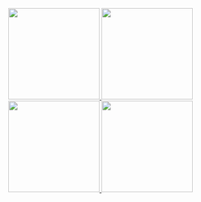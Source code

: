 <p align="center">
<a href="https://github.com/eminsaygi">
  <img height="180em" src="https://github-readme-stats-eight-theta.vercel.app/api?username=bufgix&show_icons=true&theme=algolia&include_all_commits=true&count_private=true"/>
  <img height="180em" src="https://github-readme-stats-eight-theta.vercel.app/api/top-langs/?username=bufgix&layout=compact&langs_count=8&theme=algolia"/>
  <img height="180em" src="https://github-readme-stats-eight-theta.vercel.app/api?username=eminsaygi&show_icons=true&theme=algolia&include_all_commits=true&count_private=true"/>
  <img height="180em" src="https://github-readme-stats-eight-theta.vercel.app/api/top-langs/?username=eminsaygi&layout=compact&langs_count=8&theme=algolia"/>
</a>
</p>
